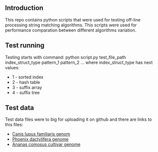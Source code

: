 ## Introduction
This repo contains python scripts that were used for testing off-line processing string matching algorithms. This scripts were used for performance comparation between different algorithms variation.
## Test running
Testing starts with command:
python script.py test_file_path index_struct_type pattern_1 pattern_2 ...
where index_struct_type has next values:
- 1 - sorted index
- 2 - hash table
- 3 - suffix array
- 4 - suffix tree
## Test data
Test data files were to big for uploading it on github and there are links to this files:
- [Canis lupus familiaris genom](http://ftp.ncbi.nlm.nih.gov/genomes/Canis_lupus_familiaris/CHR_01/cfa_ref_CanFam3.1_chr1.fa.gz)
- [Phoenix dactylifera genome](http://ftp.ncbi.nlm.nih.gov/genomes/Phoenix_dactylifera/CHR_Un/42345_ref_DPV01_chrUn.fa.gz)
- [Ananas comosus cultivar genome](http://ftp.ncbi.nlm.nih.gov/genomes/Ananas_comosus/CHR_01/4615_ref_ASM154086v1_chr1.fa.gz)
